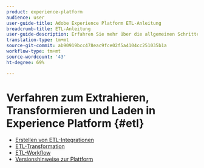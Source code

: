 ```yaml
---
product: experience-platform
audience: user
user-guide-title: Adobe Experience Platform ETL-Anleitung
breadcrumb-title: ETL-Anleitung
user-guide-description: Erfahren Sie mehr über die allgemeinen Schritte zum Erstellen sicherer Hochleistungs-Connectoren für die Dateneingabe in die Plattform.
translation-type: tm+mt
source-git-commit: ab90919bcc478eac9fce02f5a4104cc251035b1a
workflow-type: tm+mt
source-wordcount: '43'
ht-degree: 69%

---
```



# Verfahren zum Extrahieren, Transformieren und Laden in Experience Platform {#etl}

- [Erstellen von ETL-Integrationen](home.md)
- [ETL-Transformation](transformations.md)
- [ETL-Workflow](workflow.md)
- [Versionshinweise zur Plattform](https://docs.adobe.com/content/help/de-DE/experience-platform/release-notes/latest.html)
